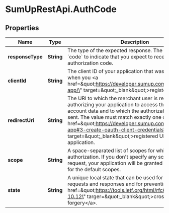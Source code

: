 # SumUpRestApi.AuthCode

## Properties
Name | Type | Description | Notes
------------ | ------------- | ------------- | -------------
**responseType** | **String** | The type of the expected response. The value must be &#x60;code&#x60; to indicate that you expect to receive an authorization code. | 
**clientId** | **String** | The client ID of your application that was generated when you &lt;a href&#x3D;\&quot;https://developer.sumup.com/docs/register-app/\&quot; target&#x3D;\&quot;_blank\&quot;&gt;registered it&lt;/a&gt;. | 
**redirectUri** | **String** | The URI to which the merchant user is redirected after authorizing your application to access their user&#x27;s account data and to which the authorization code is sent. The value must match exactly one of the &lt;a href&#x3D;\&quot;https://developer.sumup.com/docs/register-app#3-create-oauth-client-credentials\&quot; target&#x3D;\&quot;_blank\&quot;&gt;registered URIs&lt;/a&gt; for your application. | 
**scope** | **String** | A space-separated list of scopes for which you request authorization. If you don&#x27;t specify any scopes in the request, your application will be granted authorization for the default scopes. | [optional] 
**state** | **String** | A unique local state that can be used for correlating requests and responses and for preventing &lt;a href&#x3D;\&quot;https://tools.ietf.org/html/rfc6749#section-10.12\&quot; targer&#x3D;\&quot;_blank\&quot;&gt;cross-site request forgery&lt;/a&gt;. | [optional] 
